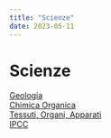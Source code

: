 ```yaml
---
title: "Scienze"
date: 2023-05-11
---
```

# Scienze
[Geologia](/notes/geologia)  
[Chimica Organica](/notes/chimica_organica)  
[Tessuti, Organi, Apparati](/notes/scienze_20210111)  
[IPCC](/notes/ipcc)
